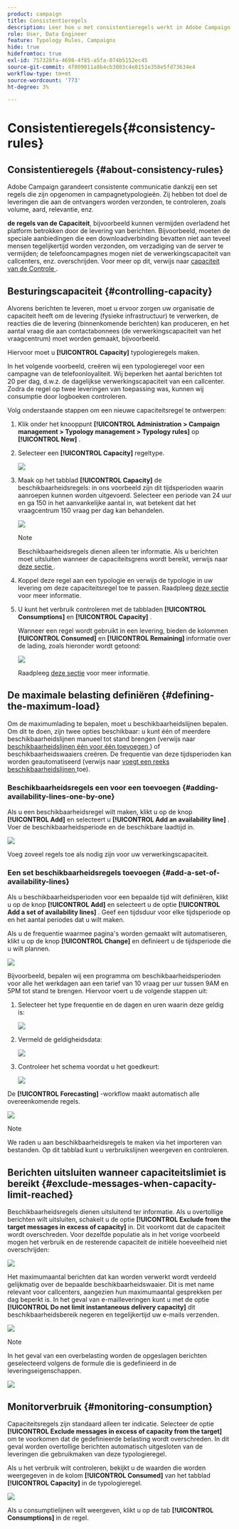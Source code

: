 ```yaml
---
product: campaign
title: Consistentieregels
description: Leer hoe u met consistentieregels werkt in Adobe Campaign
role: User, Data Engineer
feature: Typology Rules, Campaigns
hide: true
hidefromtoc: true
exl-id: 757328fa-4698-4f85-a5fa-074b5152ec45
source-git-commit: 4f809011a8b4cb3803c4e8151e358e5fd73634e4
workflow-type: tm+mt
source-wordcount: '773'
ht-degree: 3%

---
```


# Consistentieregels{#consistency-rules}

## Consistentieregels {#about-consistency-rules}

Adobe Campaign garandeert consistente communicatie dankzij een set regels die zijn opgenomen in campagnetypologieën. Zij hebben tot doel de leveringen die aan de ontvangers worden verzonden, te controleren, zoals volume, aard, relevantie, enz.

**de regels van de Capaciteit**, bijvoorbeeld kunnen vermijden overladend het platform betrokken door de levering van berichten. Bijvoorbeeld, moeten de speciale aanbiedingen die een downloadverbinding bevatten niet aan teveel mensen tegelijkertijd worden verzonden, om verzadiging van de server te vermijden; de telefooncampagnes mogen niet de verwerkingscapaciteit van callcenters, enz. overschrijden. Voor meer op dit, verwijs naar [ capaciteit van de Controle ](#controlling-capacity).

## Besturingscapaciteit {#controlling-capacity}

Alvorens berichten te leveren, moet u ervoor zorgen uw organisatie de capaciteit heeft om de levering (fysieke infrastructuur) te verwerken, de reacties die de levering (binnenkomende berichten) kan produceren, en het aantal vraag die aan contactabonnees (de verwerkingscapaciteit van het vraagcentrum) moet worden gemaakt, bijvoorbeeld.

Hiervoor moet u **[!UICONTROL Capacity]** typologieregels maken.

In het volgende voorbeeld, creëren wij een typologieregel voor een campagne van de telefoonloyaliteit. Wij beperken het aantal berichten tot 20 per dag, d.w.z. de dagelijkse verwerkingscapaciteit van een callcenter. Zodra de regel op twee leveringen van toepassing was, kunnen wij consumptie door logboeken controleren.

Volg onderstaande stappen om een nieuwe capaciteitsregel te ontwerpen:

1. Klik onder het knooppunt **[!UICONTROL Administration > Campaign management > Typology management > Typology rules]** op **[!UICONTROL New]** .
1. Selecteer een **[!UICONTROL Capacity]** regeltype.

   ![](assets/campaign_opt_create_capacity_01.png)

1. Maak op het tabblad **[!UICONTROL Capacity]** de beschikbaarheidsregels: in ons voorbeeld zijn dit tijdsperioden waarin aanroepen kunnen worden uitgevoerd. Selecteer een periode van 24 uur en ga 150 in het aanvankelijke aantal in, wat betekent dat het vraagcentrum 150 vraag per dag kan behandelen.

   ![](assets/campaign_opt_create_capacity_02.png)

   >[!NOTE]
   >
   >Beschikbaarheidsregels dienen alleen ter informatie. Als u berichten moet uitsluiten wanneer de capaciteitsgrens wordt bereikt, verwijs naar [ deze sectie ](#exclude-messages-when-capacity-limit-reached).

1. Koppel deze regel aan een typologie en verwijs de typologie in uw levering om deze capaciteitsregel toe te passen. Raadpleeg [deze sectie](applying-rules.md#applying-a-typology-to-a-delivery) voor meer informatie.
1. U kunt het verbruik controleren met de tabbladen **[!UICONTROL Consumptions]** en **[!UICONTROL Capacity]** .

   Wanneer een regel wordt gebruikt in een levering, bieden de kolommen **[!UICONTROL Consumed]** en **[!UICONTROL Remaining]** informatie over de lading, zoals hieronder wordt getoond:

   ![](assets/campaign_opt_create_capacity_03.png)

   Raadpleeg [deze sectie](#monitoring-consumption) voor meer informatie.

## De maximale belasting definiëren {#defining-the-maximum-load}

Om de maximumlading te bepalen, moet u beschikbaarheidslijnen bepalen. Om dit te doen, zijn twee opties beschikbaar: u kunt één of meerdere beschikbaarheidslijnen manueel tot stand brengen (verwijs naar [ beschikbaarheidslijnen één voor één toevoegen ](#adding-availability-lines-one-by-one)) of beschikbaarheidswaaiers creëren. De frequentie van deze tijdsperioden kan worden geautomatiseerd (verwijs naar [ voegt een reeks beschikbaarheidslijnen ](#add-a-set-of-availability-lines) toe).

### Beschikbaarheidsregels een voor een toevoegen {#adding-availability-lines-one-by-one}

Als u een beschikbaarheidsregel wilt maken, klikt u op de knop **[!UICONTROL Add]** en selecteert u **[!UICONTROL Add an availability line]** . Voer de beschikbaarheidsperiode en de beschikbare laadtijd in.

![](assets/campaign_opt_create_capacity_02.png)

Voeg zoveel regels toe als nodig zijn voor uw verwerkingscapaciteit.

### Een set beschikbaarheidsregels toevoegen {#add-a-set-of-availability-lines}

Als u beschikbaarheidsperioden voor een bepaalde tijd wilt definiëren, klikt u op de knop **[!UICONTROL Add]** en selecteert u de optie **[!UICONTROL Add a set of availability lines]** . Geef een tijdsduur voor elke tijdsperiode op en het aantal periodes dat u wilt maken.

Als u de frequentie waarmee pagina&#39;s worden gemaakt wilt automatiseren, klikt u op de knop **[!UICONTROL Change]** en definieert u de tijdsperiode die u wilt plannen.

![](assets/campaign_opt_create_capacity_07.png)

Bijvoorbeeld, bepalen wij een programma om beschikbaarheidsperioden voor alle het werkdagen aan een tarief van 10 vraag per uur tussen 9AM en 5PM tot stand te brengen. Hiervoor voert u de volgende stappen uit:

1. Selecteer het type frequentie en de dagen en uren waarin deze geldig is:

   ![](assets/campaign_opt_create_capacity_08.png)

1. Vermeld de geldigheidsdata:

   ![](assets/campaign_opt_create_capacity_09.png)

1. Controleer het schema voordat u het goedkeurt:

   ![](assets/campaign_opt_create_capacity_10.png)

De **[!UICONTROL Forecasting]** -workflow maakt automatisch alle overeenkomende regels.

![](assets/campaign_opt_create_capacity_12.png)

>[!NOTE]
>
>We raden u aan beschikbaarheidsregels te maken via het importeren van bestanden. Op dit tabblad kunt u verbruikslijnen weergeven en controleren.

## Berichten uitsluiten wanneer capaciteitslimiet is bereikt {#exclude-messages-when-capacity-limit-reached}

Beschikbaarheidsregels dienen uitsluitend ter informatie. Als u overtollige berichten wilt uitsluiten, schakelt u de optie **[!UICONTROL Exclude from the target messages in excess of capacity]** in. Dit voorkomt dat de capaciteit wordt overschreden. Voor dezelfde populatie als in het vorige voorbeeld mogen het verbruik en de resterende capaciteit de initiële hoeveelheid niet overschrijden:

![](assets/campaign_opt_create_capacity_04.png)

Het maximumaantal berichten dat kan worden verwerkt wordt verdeeld gelijkmatig over de bepaalde beschikbaarheidswaaier. Dit is met name relevant voor callcenters, aangezien hun maximumaantal gesprekken per dag beperkt is. In het geval van e-mailleveringen kunt u met de optie **[!UICONTROL Do not limit instantaneous delivery capacity]** dit beschikbaarheidsbereik negeren en tegelijkertijd uw e-mails verzenden.

![](assets/campaign_opt_create_capacity_05.png)

>[!NOTE]
>
>In het geval van een overbelasting worden de opgeslagen berichten geselecteerd volgens de formule die is gedefinieerd in de leveringseigenschappen.

![](assets/campaign_opt_create_capacity_06.png)

## Monitorverbruik {#monitoring-consumption}

Capaciteitsregels zijn standaard alleen ter indicatie. Selecteer de optie **[!UICONTROL Exclude messages in excess of capacity from the target]** om te voorkomen dat de gedefinieerde belasting wordt overschreden. In dit geval worden overtollige berichten automatisch uitgesloten van de leveringen die gebruikmaken van deze typologieregel.

Als u het verbruik wilt controleren, bekijkt u de waarden die worden weergegeven in de kolom **[!UICONTROL Consumed]** van het tabblad **[!UICONTROL Capacity]** in de typologieregel.

![](assets/campaign_opt_create_capacity_04.png)

Als u consumptielijnen wilt weergeven, klikt u op de tab **[!UICONTROL Consumptions]** in de regel.
